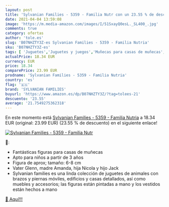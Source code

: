 ```yaml
---
layout: post
title: 'Sylvanian Families - 5359 - Familia Nutr con un 23.55 % de descuento'
date: 2021-04-04 13:59:08
image: 'https://m.media-amazon.com/images/I/51SxayQ0esL._SL400_.jpg'
comments: true
category: ofertas
author: 'tole.es'
slug: 'B07NHZTY3Z-es Sylvanian Families - 5359 - Familia Nutria'
sku: 'B07NHZTY3Z-es'
tags: [ 'Juguetes','Juguetes y juegos','Muñecas para casas de muñecas','Muñecas y accesorios','families','sylvanian','sylvanian families', ]
actualPrice: 18.34 EUR
currency: EUR
price: 18.34
comparePrice: 23.99 EUR
prodname: 'Sylvanian Families - 5359 - Familia Nutria'
country: 'es'
flag: '🇪🇸'
brand: 'SYLVANIAN FAMILIES'
buyurl: 'https://www.amazon.es/dp/B07NHZTY3Z/?tag=tolees-21'
descuento: '23.55'
average: '21.7549275362318'
---
```


En este momento está [Sylvanian Families - 5359 - Familia Nutria](https://www.amazon.es/dp/B07NHZTY3Z/?tag=tolees-21) a 18.34 EUR (original: 23.99 EUR) (23.55 %  de descuento) en el siguiente enlace!

[![Sylvanian Families - 5359 - Familia Nutr](https://m.media-amazon.com/images/I/51SxayQ0esL._SL400_.jpg)](https://www.amazon.es/dp/B07NHZTY3Z/?tag=tolees-21)

🔎:

- Fantásticas figuras para casas de muñecas
- Apto para niños a partir de 3 años
- Figura de aprox; tamaño: 6-8 cm
- Vater Glenn, madre Amanda, hija Nicola y hijo Jack
- Sylvanian families es una linda colección de juguetes de animales con brazos y piernas móviles, edificios y casas detallados, así como muebles y accesorios; las figuras están pintadas a mano y los vestidos están hechos a mano

[🛒 Aquí!!!](https://www.amazon.es/dp/B07NHZTY3Z/?tag=tolees-21)
